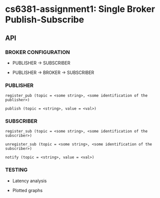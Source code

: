 # cs6381-assignment1: Single Broker Publish-Subscribe

## API

### BROKER CONFIGURATION

* PUBLISHER -> SUBSCRIBER

* PUBLISHER -> BROKER -> SUBSCRIBER


### PUBLISHER
```
register_pub (topic = <some string>, <some identification of the publisher>)
  
publish (topic = <string>, value = <val>)
```

### SUBSCRIBER
```
register_sub (topic = <some string>, <some identification of the subscriber>)
  
unregister_sub (topic = <some string>, <some identification of the subscriber>)
  
notify (topic = <string>, value = <val>)
```
  
### TESTING
  
* Latency analysis
  
* Plotted graphs
  
